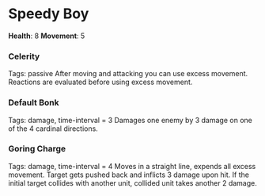 # Speedy Boy
**Health**: 8
**Movement**: 5

### Celerity
Tags: passive
After moving and attacking you can use excess movement. Reactions are evaluated before using excess movement.

### Default Bonk
Tags: damage, time-interval = 3
Damages one enemy by 3 damage on one of the 4 cardinal directions.

### Goring Charge
Tags: damage, time-interval = 4
Moves in a straight line, expends all excess movement.
Target gets pushed back and inflicts 3 damage upon hit.
If the initial target collides with another unit, collided unit takes another 2 damage.
